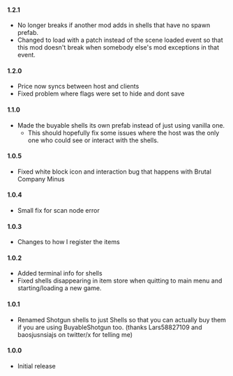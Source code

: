 #### 1.2.1
- No longer breaks if another mod adds in shells that have no spawn prefab.
- Changed to load with a patch instead of the scene loaded event so that this mod doesn't break when somebody else's mod exceptions in that event.

#### 1.2.0
- Price now syncs between host and clients
- Fixed problem where flags were set to hide and dont save

#### 1.1.0
- Made the buyable shells its own prefab instead of just using vanilla one.
     - This should hopefully fix some issues where the host was the only one who could see or interact with the shells.

#### 1.0.5
- Fixed white block icon and interaction bug that happens with Brutal Company Minus

#### 1.0.4
- Small fix for scan node error

#### 1.0.3
- Changes to how I register the items

#### 1.0.2
- Added terminal info for shells
- Fixed shells disappearing in item store when quitting to main menu and starting/loading a new game.

#### 1.0.1
- Renamed Shotgun shells to just Shells so that you can actually buy them if you are using BuyableShotgun too. (thanks Lars58827109 and baosjusnsiajs on twitter/x for telling me)

#### 1.0.0
- Initial release